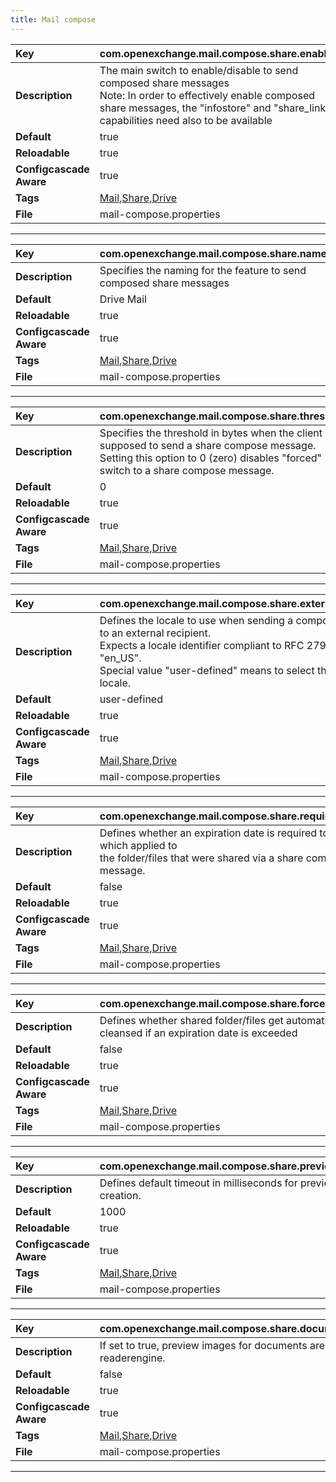 ```yaml
---
title: Mail compose
---
```


| __Key__ | com.openexchange.mail.compose.share.enabled |
|:----------------|:--------|
| __Description__ | The main switch to enable/disable to send composed share messages<br>Note: In order to effectively enable composed share messages, the "infostore" and "share_links" capabilities need also to be available<br> |
| __Default__ | true |
| __Reloadable__ | true |
| __Configcascade Aware__ | true |
| __Tags__ | <a href="https://documentation.open-xchange.com/latest/middleware/configuration/tags/Mail.html">Mail</a>,<a href="https://documentation.open-xchange.com/latest/middleware/configuration/tags/Share.html">Share</a>,<a href="https://documentation.open-xchange.com/latest/middleware/configuration/tags/Drive.html">Drive</a> |
| __File__ | mail-compose.properties |

---
| __Key__ | com.openexchange.mail.compose.share.name |
|:----------------|:--------|
| __Description__ | Specifies the naming for the feature to send composed share messages<br> |
| __Default__ | Drive Mail |
| __Reloadable__ | true |
| __Configcascade Aware__ | true |
| __Tags__ | <a href="https://documentation.open-xchange.com/latest/middleware/configuration/tags/Mail.html">Mail</a>,<a href="https://documentation.open-xchange.com/latest/middleware/configuration/tags/Share.html">Share</a>,<a href="https://documentation.open-xchange.com/latest/middleware/configuration/tags/Drive.html">Drive</a> |
| __File__ | mail-compose.properties |

---
| __Key__ | com.openexchange.mail.compose.share.threshold |
|:----------------|:--------|
| __Description__ | Specifies the threshold in bytes when the client is supposed to send a share compose message.<br>Setting this option to 0 (zero) disables "forced" switch to a share compose message.<br> |
| __Default__ | 0 |
| __Reloadable__ | true |
| __Configcascade Aware__ | true |
| __Tags__ | <a href="https://documentation.open-xchange.com/latest/middleware/configuration/tags/Mail.html">Mail</a>,<a href="https://documentation.open-xchange.com/latest/middleware/configuration/tags/Share.html">Share</a>,<a href="https://documentation.open-xchange.com/latest/middleware/configuration/tags/Drive.html">Drive</a> |
| __File__ | mail-compose.properties |

---
| __Key__ | com.openexchange.mail.compose.share.externalRecipientsLocale |
|:----------------|:--------|
| __Description__ | Defines the locale to use when sending a composed share message to an external recipient.<br>Expects a locale identifier compliant to RFC 2798 and 2068; such as "en_US".<br>Special value "user-defined" means to select the sending user's locale.<br> |
| __Default__ | user-defined |
| __Reloadable__ | true |
| __Configcascade Aware__ | true |
| __Tags__ | <a href="https://documentation.open-xchange.com/latest/middleware/configuration/tags/Mail.html">Mail</a>,<a href="https://documentation.open-xchange.com/latest/middleware/configuration/tags/Share.html">Share</a>,<a href="https://documentation.open-xchange.com/latest/middleware/configuration/tags/Drive.html">Drive</a> |
| __File__ | mail-compose.properties |

---
| __Key__ | com.openexchange.mail.compose.share.requiredExpiration |
|:----------------|:--------|
| __Description__ | Defines whether an expiration date is required to be set, which applied to<br>the folder/files that were shared via a share compose message.<br> |
| __Default__ | false |
| __Reloadable__ | true |
| __Configcascade Aware__ | true |
| __Tags__ | <a href="https://documentation.open-xchange.com/latest/middleware/configuration/tags/Mail.html">Mail</a>,<a href="https://documentation.open-xchange.com/latest/middleware/configuration/tags/Share.html">Share</a>,<a href="https://documentation.open-xchange.com/latest/middleware/configuration/tags/Drive.html">Drive</a> |
| __File__ | mail-compose.properties |

---
| __Key__ | com.openexchange.mail.compose.share.forceAutoDelete |
|:----------------|:--------|
| __Description__ | Defines whether shared folder/files get automatically cleansed if an expiration date is exceeded<br> |
| __Default__ | false |
| __Reloadable__ | true |
| __Configcascade Aware__ | true |
| __Tags__ | <a href="https://documentation.open-xchange.com/latest/middleware/configuration/tags/Mail.html">Mail</a>,<a href="https://documentation.open-xchange.com/latest/middleware/configuration/tags/Share.html">Share</a>,<a href="https://documentation.open-xchange.com/latest/middleware/configuration/tags/Drive.html">Drive</a> |
| __File__ | mail-compose.properties |

---
| __Key__ | com.openexchange.mail.compose.share.preview.timeout |
|:----------------|:--------|
| __Description__ | Defines default timeout in milliseconds for preview image creation.<br> |
| __Default__ | 1000 |
| __Reloadable__ | true |
| __Configcascade Aware__ | true |
| __Tags__ | <a href="https://documentation.open-xchange.com/latest/middleware/configuration/tags/Mail.html">Mail</a>,<a href="https://documentation.open-xchange.com/latest/middleware/configuration/tags/Share.html">Share</a>,<a href="https://documentation.open-xchange.com/latest/middleware/configuration/tags/Drive.html">Drive</a> |
| __File__ | mail-compose.properties |

---
| __Key__ | com.openexchange.mail.compose.share.documentPreviewEnabled |
|:----------------|:--------|
| __Description__ | If set to true, preview images for documents are generated. Needs readerengine.<br> |
| __Default__ | false |
| __Reloadable__ | true |
| __Configcascade Aware__ | true |
| __Tags__ | <a href="https://documentation.open-xchange.com/latest/middleware/configuration/tags/Mail.html">Mail</a>,<a href="https://documentation.open-xchange.com/latest/middleware/configuration/tags/Share.html">Share</a>,<a href="https://documentation.open-xchange.com/latest/middleware/configuration/tags/Drive.html">Drive</a> |
| __File__ | mail-compose.properties |

---
